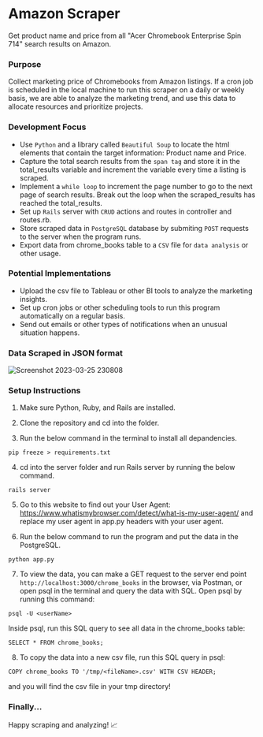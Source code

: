 # Amazon Scraper

Get product name and price from all "Acer Chromebook Enterprise Spin 714" search results on Amazon.

### Purpose 

Collect marketing price of Chromebooks from Amazon listings. If a cron job is scheduled in the local machine to run this scraper on a daily or weekly basis, we are able to analyze the marketing trend, and use this data to allocate resources and prioritize projects.


### Development Focus

- Use `Python` and a library called `Beautiful Soup` to locate the html elements that contain the target information: Product name and Price.
- Capture the total search results from the `span tag` and store it in the total_results variable and increment the variable every time a listing is scraped.
- Implement a `while loop` to increment the page number to go to the next page of search results. Break out the loop when the scraped_results has reached the total_results. 
- Set up  `Rails` server with `CRUD` actions and routes in controller and routes.rb.
- Store scraped data in `PostgreSQL` database by submiting `POST` requests to the server when the program runs.
- Export data from chrome_books table to a `CSV` file for `data analysis` or other usage.


### Potential Implementations

- Upload the csv file to Tableau or other BI tools to analyze the marketing insights.
- Set up cron jobs or other scheduling tools to run this program automatically on a regular basis.
- Send out emails or other types of notifications when an unusual situation happens.

### Data Scraped in JSON format

![Screenshot 2023-03-25 230808](https://user-images.githubusercontent.com/115205162/227753136-eac7fbbf-b693-41b9-892b-edaa955ad076.png)

### Setup Instructions

1. Make sure Python, Ruby, and Rails are installed.

2. Clone the repository and cd into the folder.

3. Run the below command in the terminal to install all depandencies.
```
pip freeze > requirements.txt
```
4. cd into the server folder and run Rails server by running the below command.
```
rails server
```
5. Go to this website to find out your User Agent: https://www.whatismybrowser.com/detect/what-is-my-user-agent/ and replace my user agent in app.py headers with your user agent.

6. Run the below command to run the program and put the data in the PostgreSQL.
```
python app.py
```
7. To view the data, you can make a GET request to the server end point `http://localhost:3000/chrome_books` in the browser, via Postman, or open psql in the terminal and query the data with SQL.
Open psql by running this command:
```
psql -U <userName>
```
Inside psql, run this SQL query to see all data in the chrome_books table:
```
SELECT * FROM chrome_books;
```

8. To copy the data into a new csv file, run this SQL query in psql:
```
COPY chrome_books TO '/tmp/<fileName>.csv' WITH CSV HEADER;

```
and you will find the csv file in your tmp directory!


### Finally...
Happy scraping and analyzing! 📈

